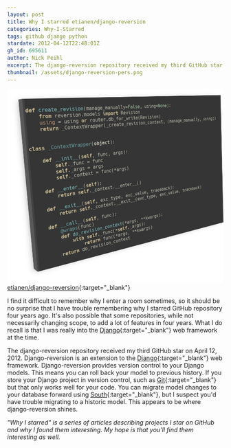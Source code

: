 ```yaml
---
layout: post
title: Why I starred etianen/django-reversion
categories: Why-I-Starred
tags: github django python
stardate: 2012-04-12T22:48:01Z
gh_id: 695611
author: Nick Peihl
excerpt: The django-reversion repository received my third GitHub star on April 12, 2012. Django-reversion provides version control to your Django models.
thumbnail: /assets/django-reversion-pers.png
---
```


![django-reversion-screenshot](/assets/django-reversion-pers.png)
[etianen/django-reversion](https://github.com/etianen/django-reversion){:target="_blank"}

I find it difficult to remember why I enter a room sometimes, so it should be no surprise that I have trouble remembering why I starred GitHub repository four years ago. It's also possible that some repositories, while not necessarily changing scope, to add a lot of features in four years. What I do recall is that I was really into the [Django](http://www.djangoproject.com){:target="_blank"} web framework at the time.

The django-reversion repository received my third GitHub star on April 12, 2012. Django-reversion is an extension to the [Django](http://www.djangoproject.com){:target="_blank"} web framework. Django-reversion provides version control to your Django models. This means you can roll back your model to previous history. If you store your Django project in version control, such as [Git](http://git-scm.com){:target="_blank"} but that only works well for your code. You can migrate model changes to your database forward using [South](http://south.readthedocs.io){:target="_blank"}, but I suspect you'd have trouble migrating to a historic model. This appears to be where django-reversion shines.

*"Why I starred" is a series of articles describing projects I star on GitHub and why I found them interesting. My hope is that you'll find them interesting as well.*
